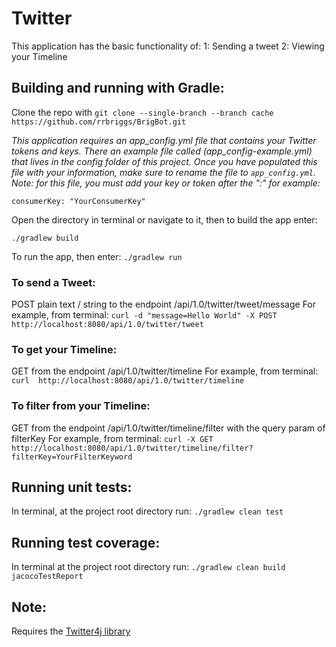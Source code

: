 # Twitter

This application has the basic functionality of:
1: Sending a tweet
2: Viewing your Timeline

## Building and running with Gradle:

Clone the repo with `git clone --single-branch --branch cache https://github.com/rrbriggs/BrigBot.git`

*This application requires an app_config.yml file that contains your Twitter tokens and keys.
There an example file called (app_config-example.yml) that lives in the config folder of this project.
Once you have populated this file with your information, make sure to rename the file to `app_config.yml`.
Note: for this file, you must add your key or token after the ":" for example:*

`consumerKey: "YourConsumerKey"`

Open the directory in terminal or navigate to it, then to build the app enter:

`./gradlew build`

To run the app, then enter:
`./gradlew run`

### To send a Tweet:
POST plain text / string to the endpoint /api/1.0/twitter/tweet/message
For example, from terminal: `curl -d "message=Hello World" -X POST http://localhost:8080/api/1.0/twitter/tweet`

### To get your Timeline:
GET from the endpoint /api/1.0/twitter/timeline
For example, from terminal: `curl  http://localhost:8080/api/1.0/twitter/timeline`

### To filter from your Timeline:
GET from the endpoint /api/1.0/twitter/timeline/filter with the query param of filterKey
For example, from terminal: `curl -X GET http://localhost:8080/api/1.0/twitter/timeline/filter?filterKey=YourFilterKeyword`

## Running unit tests:
In terminal, at the project root directory run:
`./gradlew clean test`

## Running test coverage:
In terminal at the project root directory run:
`./gradlew clean build jacocoTestReport`



## Note:

Requires the [Twitter4j library](http://twitter4j.org/en/http://twitter4j.org/en/)
